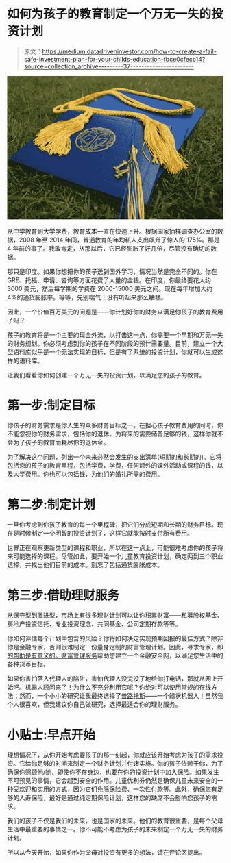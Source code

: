 # 如何为孩子的教育制定一个万无一失的投资计划

> 原文：<https://medium.datadriveninvestor.com/how-to-create-a-fail-safe-investment-plan-for-your-childs-education-fbce0cfecc14?source=collection_archive---------37----------------------->

![](img/01e2104130e04799225427961612f7e1.png)

从中学教育到大学学费，教育成本一直在快速上升。根据国家抽样调查办公室的数据，2008 年至 2014 年间，普通教育的年均私人支出飙升了惊人的 175%。那是 4 年前的事了。我敢肯定，从那以后，它已经膨胀了好几倍，尽管没有确切的数据。

那只是印度。如果你想把你的孩子送到国外学习，情况当然是完全不同的。你在 GRE、托福、申请、咨询等方面花费了大量的金钱。在印度，你最终要花大约 3000 美元，然后每学期的学费在 2000-15000 美元之间。现在每年增加大约 4%的通货膨胀率。等等，先别喘气！没有听起来那么糟糕。

因此，一个价值百万美元的问题是——你计划好你的财务以满足你孩子的教育费用了吗？

孩子的教育将是一个主要的现金外流，以打击这一点，你需要一个早期和万无一失的财务规划。你必须考虑到你的孩子在不同阶段的预计需要量。目前，建立一个大型语料库似乎是一个无法实现的目标，但是有了系统的投资计划，你就可以生成这样的语料库。

让我们看看你如何创建一个万无一失的投资计划，以满足您的孩子的教育。

# 第一步:制定目标

你孩子的财务需求是你人生的众多财务目标之一。在担心孩子教育费用的同时，你不能忽视你的财务需求，包括你的退休。为将来的需要储备足够的钱，这样你就不会为了孩子的教育而耗尽你的退休金。

为了解决这个问题，列出一个未来必然会发生的支出清单(短期的和长期的)。它将包括您的孩子的教育里程，包括学费，学费，任何额外的课外活动或课程的钱，以及大学费用。你也可以包括钱，为他们的婚礼所需的费用。

# 第二步:制定计划

一旦你考虑到你孩子教育的每一个里程碑，把它们分成短期和长期的财务目标。现在是时候制定一个明智的投资计划了，这样它就能按时支付所有费用。

世界正在观察更新类型的课程和职业，所以在这一点上，可能很难考虑你的孩子将来可能选择的课程。尽管如此，要开始一个儿童教育投资计划，确定两到三个职业选择，并找出他们目前的成本。别忘了包括通货膨胀成本。

# 第三步:借助理财服务

从保守型到激进型，市场上有很多理财计划可以让你积累财富——私募股权基金、房地产投资信托、专业投资理念、共同基金、公司定期存款等等。

你如何评估每个计划中包含的风险？你将如何决定实现预期回报的最佳方式？除非你是金融专家，否则很难制定一份量身定制的财富管理计划。因此，寻求专家，即[的帮助是有意义的。财富管理服务](https://www.meetplutus.com/wealth-management)帮助您建立一个金融安全网，以满足您生活中的各种货币目标。

如果你害怕落入代理人的陷阱，害怕代理人没完没了地给你打电话，那就从网上开始吧。机器人顾问来了！为什么不充分利用它呢？你绝对可以使用常规的在线方法；然而，一个小小的研究让我最终选择了[普路托斯](http://www.meetplutus.com)——一个鳍状机器人！虽然我个人很喜欢，但我建议你自己做研究，选择最适合你的理财服务。

# 小贴士:早点开始

理想情况下，从你开始考虑要孩子的那一刻起，你就应该开始考虑为孩子的需求投资。它给你足够的时间来制定一个财务计划并付诸实施。你的孩子依赖于你，为了确保你照顾他/她，即使你不在身边，也要在你的投资计划中加入保险。如果发生不可预见的事情，它会起到安全的作用。儿童优利券仍然是确保儿童未来安全的一种受欢迎和实用的方式，因为它们免除保险费、一次性付款等。此外，确保您有足够的人寿保险，最好是通过纯定期保险计划，这样您的缺席不会影响您孩子的需求。

我们的孩子不仅是我们的未来，也是国家的未来。他们的教育很重要，是每个父母生活中最重要的事情之一。你不可能不考虑为孩子的未来制定一个万无一失的财务计划。

所以从今天开始，如果你作为父母对投资有更多的想法，请在评论区提出。